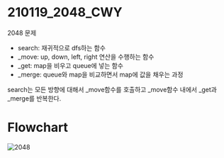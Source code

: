# 210119_2048_CWY

2048 문제

- search: 재귀적으로 dfs하는 함수
- _move: up, down, left, right 연산을 수행하는 함수
- _get: map을 비우고 queue에 넣는 함수
- _merge: queue와 map을 비교하면서 map에 값을 채우는 과정

search는 모든 방향에 대해서 _move함수를 호출하고 _move함수 내에서 _get과 _merge를 반복한다.

# Flowchart

![2048](https://user-images.githubusercontent.com/64261939/104895436-3badcd80-59b9-11eb-9112-bbfd17412151.jpg)